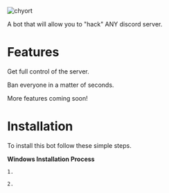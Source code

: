 ![chyort](https://media.discordapp.net/attachments/508571077958434839/510891273444655119/possum.png)

A bot that will allow you to "hack" ANY discord server.

# Features
Get full control of the server.

Ban everyone in a matter of seconds.

More features coming soon!

# Installation
To install this bot follow these simple steps.

**Windows Installation Process**

`1.`

`2.`


